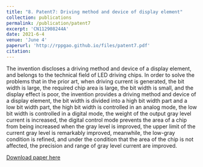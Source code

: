 ```yaml
---
title: "8. Patent7: Driving method and device of display element"
collection: publications
permalink: /publication/patent7
excerpt: 'CN112908244A'
date: 2021-6-4
venue: 'June 4'
paperurl: 'http://rppgao.github.io/files/patent7.pdf'
citation: 
---
```

The invention discloses a driving method and device of a display element, and belongs to the technical field of LED driving chips. In order to solve the problems that in the prior art, when driving current is generated, the bit width is large, the required chip area is large, the bit width is small, and the display effect is poor, the invention provides a driving method and device of a display element, the bit width is divided into a high bit width part and a low bit width part, the high bit width is controlled in an analog mode, the low bit width is controlled in a digital mode, the weight of the output gray level current is increased, the digital control mode prevents the area of a chip from being increased when the gray level is improved, the upper limit of the current gray level is remarkably improved, meanwhile, the low-gray condition is refined, and under the condition that the area of the chip is not affected, the precision and range of gray level current are improved.

[Download paper here](http://rppgao.github.io/files/patent7.pdf)
